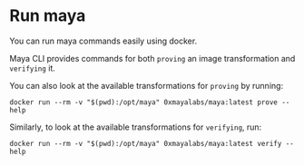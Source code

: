# Run maya

You can run maya commands easily using docker.

Maya CLI provides commands for both `proving` an image transformation and `verifying` it.

You can also look at the available transformations for `proving` by running:
```shell
docker run --rm -v "$(pwd):/opt/maya" 0xmayalabs/maya:latest prove --help
```

Similarly, to look at the available transformations for `verifying`, run:
```shell
docker run --rm -v "$(pwd):/opt/maya" 0xmayalabs/maya:latest verify --help
```
